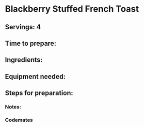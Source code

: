 # Blackberry Stuffed French Toast

## Servings: 4

## Time to prepare: 

## Ingredients:


## Equipment needed:


## Steps for preparation:



### Notes:



### Codemates #

